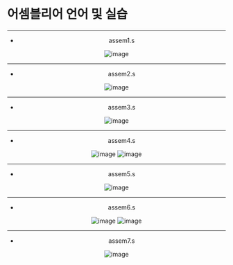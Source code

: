 #  어셈블리어 언어 및 실습 
___
<center>
  
* assem1.s

![image](https://user-images.githubusercontent.com/60125497/123222882-57d70d00-d50b-11eb-89bf-041153f6b6dc.png)
___ 
* assem2.s

![image](https://user-images.githubusercontent.com/60125497/123223146-9c62a880-d50b-11eb-9628-2611a813f17a.png)
___
* assem3.s

![image](https://user-images.githubusercontent.com/60125497/123223365-cd42dd80-d50b-11eb-98a7-afe3cd312b76.png)

___
* assem4.s
        
![image](https://user-images.githubusercontent.com/60125497/123223543-eea3c980-d50b-11eb-9607-fe54d805a33e.png)
![image](https://user-images.githubusercontent.com/60125497/123223577-f6636e00-d50b-11eb-8e21-46eef6d10c9b.png)

___
* assem5.s

![image](https://user-images.githubusercontent.com/60125497/123223758-214dc200-d50c-11eb-86ee-ff89513bf816.png)

___
* assem6.s

![image](https://user-images.githubusercontent.com/60125497/123223866-39bddc80-d50c-11eb-96ea-ac1004fb7141.png)
![image](https://user-images.githubusercontent.com/60125497/123223898-417d8100-d50c-11eb-8b1c-77bee6d48ff4.png)

___
* assem7.s

![image](https://user-images.githubusercontent.com/60125497/123224018-5c4ff580-d50c-11eb-8f8f-08db29e86bf6.png)

</center>
